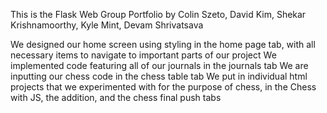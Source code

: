 This is the Flask Web Group Portfolio by Colin Szeto, David Kim, Shekar Krishnamoorthy, Kyle Mint, Devam Shrivatsava

We designed our home screen using styling in the home page tab, with all necessary items to navigate to important parts of our project
We implemented code featuring all of our journals in the journals tab
We are inputting our chess code in the chess table tab
We put in individual html projects that we experimented with for the purpose of chess, in the Chess with JS, the addition, and the chess final push tabs

